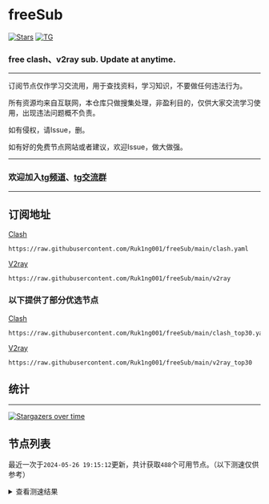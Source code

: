 # freeSub
[![Stars](https://img.shields.io/github/stars/Ruk1ng001/freeSub)](https://github.com/Ruk1ng001/freeSub/stargazers)
[![TG](https://img.shields.io/badge/Telegram-gray?logo=Telegram)](https://t.me/Ruk1ng001)
### free clash、v2ray sub. Update at anytime.

---

订阅节点仅作学习交流用，用于查找资料，学习知识，不要做任何违法行为。

所有资源均来自互联网，本仓库只做搜集处理，非盈利目的，仅供大家交流学习使用，出现违法问题概不负责。

如有侵权，请Issue，删。

如有好的免费节点网站或者建议，欢迎Issue，做大做强。

---

### 欢迎加入[tg频道](https://t.me/Ruk1ng001)、[tg交流群](https://t.me/+-e-b04EE5Cw2NmU1)

---

## 订阅地址
[Clash](https://raw.githubusercontent.com/Ruk1ng001/freeSub/main/clash.yaml)
```
https://raw.githubusercontent.com/Ruk1ng001/freeSub/main/clash.yaml
```
[V2ray](https://raw.githubusercontent.com/Ruk1ng001/freeSub/main/v2ray)
```
https://raw.githubusercontent.com/Ruk1ng001/freeSub/main/v2ray
```
### 以下提供了部分优选节点

[Clash](https://raw.githubusercontent.com/Ruk1ng001/freeSub/main/clash_top30.yaml)
```
https://raw.githubusercontent.com/Ruk1ng001/freeSub/main/clash_top30.yaml
```
[V2ray](https://raw.githubusercontent.com/Ruk1ng001/freeSub/main/v2ray_top30)
```
https://raw.githubusercontent.com/Ruk1ng001/freeSub/main/v2ray_top30
```

## 统计

---

[![Stargazers over time](https://starchart.cc/Ruk1ng001/freeSub.svg)](https://starchart.cc/Ruk1ng001/freeSub)

## 节点列表

最近一次于`2024-05-26 19:15:12`更新，共计获取`488`个可用节点。（以下测速仅供参考）

<details> <summary>查看测速结果</summary>

| 序号 | 节点 | 带宽 | 延迟 |
|:--:|:--:|:--:|:--:|
 | 1 | Asia😈github.com/Ruk1ng001_-2100637865 | 4.87MB/s | 858.00ms |
 | 2 | CN😈github.com/Ruk1ng001_1927071590 | 3.88MB/s | 1030.00ms |
 | 3 | CH😈github.com/Ruk1ng001_1579372612 | 3.22MB/s | 452.00ms |
 | 4 | CN😈github.com/Ruk1ng001_-1725807921 | 3.17MB/s | 657.00ms |
 | 5 | CA😈github.com/Ruk1ng001_908496882 | 3.09MB/s | 586.00ms |
 | 6 | CN😈github.com/Ruk1ng001_-661647363 | 2.98MB/s | 948.00ms |
 | 7 | CA😈github.com/Ruk1ng001_-1206780134 | 2.98MB/s | 505.00ms |
 | 8 | CN😈github.com/Ruk1ng001_342664367 | 2.97MB/s | 722.00ms |
 | 9 | Euro😈github.com/Ruk1ng001_-1846187330 | 2.96MB/s | 481.00ms |
 | 10 | CN😈github.com/Ruk1ng001_-1818707261 | 2.86MB/s | 1482.00ms |
 | 11 | CN😈github.com/Ruk1ng001_24015290 | 2.76MB/s | 310.00ms |
 | 12 | HK😈github.com/Ruk1ng001_-889868164 | 2.73MB/s | 478.00ms |
 | 13 | TW😈github.com/Ruk1ng001_-922715373 | 2.68MB/s | 687.00ms |
 | 14 | JP😈github.com/Ruk1ng001_-945379178 | 2.54MB/s | 2536.00ms |
 | 15 | JP😈github.com/Ruk1ng001_100300245 | 2.40MB/s | 438.00ms |
 | 16 | SG😈github.com/Ruk1ng001_-386980286 | 2.38MB/s | 384.00ms |
 | 17 | TW😈github.com/Ruk1ng001_-1005625977 | 2.36MB/s | 361.00ms |
 | 18 | Other😈github.com/Ruk1ng001_1581922795 | 2.35MB/s | 1373.00ms |
 | 19 | JP😈github.com/Ruk1ng001_2004102139 | 2.31MB/s | 405.00ms |
 | 20 | CN😈github.com/Ruk1ng001_1058967587 | 2.25MB/s | 369.00ms |
 | 21 | JP😈github.com/Ruk1ng001_1145725734 | 2.24MB/s | 666.00ms |
 | 22 | Euro😈github.com/Ruk1ng001_-396401532 | 2.23MB/s | 627.00ms |
 | 23 | CN😈github.com/Ruk1ng001_842113228 | 2.13MB/s | 582.00ms |
 | 24 | CN😈github.com/Ruk1ng001_-2066242510 | 2.10MB/s | 745.00ms |
 | 25 | CN😈github.com/Ruk1ng001_477943742 | 2.03MB/s | 844.00ms |
 | 26 | SG😈github.com/Ruk1ng001_-576040174 | 2.01MB/s | 524.00ms |
 | 27 | CH😈github.com/Ruk1ng001_1238702783 | 2.00MB/s | 833.00ms |
 | 28 | HK😈github.com/Ruk1ng001_-1608408967 | 1.95MB/s | 804.00ms |
 | 29 | HK😈github.com/Ruk1ng001_-746840979 | 1.93MB/s | 743.00ms |
 | 30 | HK😈github.com/Ruk1ng001_-2071948513 | 1.92MB/s | 969.00ms |
 | 31 | CN😈github.com/Ruk1ng001_797834581 | 1.87MB/s | 903.00ms |
 | 32 | CN😈github.com/Ruk1ng001_1097642371 | 1.86MB/s | 658.00ms |
 | 33 | CH😈github.com/Ruk1ng001_1499291798 | 1.80MB/s | 832.00ms |
 | 34 | HK😈github.com/Ruk1ng001_-677114025 | 1.77MB/s | 746.00ms |
 | 35 | KR😈github.com/Ruk1ng001_986862858 | 1.64MB/s | 707.00ms |
 | 36 | CN😈github.com/Ruk1ng001_-1922129779 | 1.59MB/s | 352.00ms |
 | 37 | CA😈github.com/Ruk1ng001_-316410428 | 1.45MB/s | 1634.00ms |
 | 38 | Other😈github.com/Ruk1ng001_1945843757 | 1.44MB/s | 950.00ms |
 | 39 | CH😈github.com/Ruk1ng001_-101688596 | 1.40MB/s | 712.00ms |
 | 40 | CA😈github.com/Ruk1ng001_-1063990621 | 1.37MB/s | 2038.00ms |
 | 41 | UM😈github.com/Ruk1ng001_1756145984 | 1.36MB/s | 1164.00ms |
 | 42 | CA😈github.com/Ruk1ng001_1791391889 | 1.32MB/s | 1897.00ms |
 | 43 | UM😈github.com/Ruk1ng001_-618823350 | 1.31MB/s | 1035.00ms |
 | 44 | CH😈github.com/Ruk1ng001_-1945634046 | 1.30MB/s | 837.00ms |
 | 45 | UM😈github.com/Ruk1ng001_114711799 | 1.30MB/s | 1053.00ms |
 | 46 | HK😈github.com/Ruk1ng001_-932049898 | 1.30MB/s | 1054.00ms |
 | 47 | Americas😈github.com/Ruk1ng001_312756856 | 1.29MB/s | 1014.00ms |
 | 48 | Asia😈github.com/Ruk1ng001_-973268451 | 1.28MB/s | 1125.00ms |
 | 49 | Other😈github.com/Ruk1ng001_636729073 | 1.28MB/s | 799.00ms |
 | 50 | UM😈github.com/Ruk1ng001_1076375240 | 1.28MB/s | 1132.00ms |
 | 51 | CN😈github.com/Ruk1ng001_-1675632582 | 1.26MB/s | 626.00ms |
 | 52 | JP😈github.com/Ruk1ng001_-1683044959 | 1.26MB/s | 455.00ms |
 | 53 | Other😈github.com/Ruk1ng001_2048089244 | 1.26MB/s | 1058.00ms |
 | 54 | CA😈github.com/Ruk1ng001_577571612 | 1.25MB/s | 1042.00ms |
 | 55 | Other😈github.com/Ruk1ng001_1699862906 | 1.24MB/s | 985.00ms |
 | 56 | Asia😈github.com/Ruk1ng001_390994783 | 1.23MB/s | 1142.00ms |
 | 57 | CA😈github.com/Ruk1ng001_-1409113450 | 1.23MB/s | 1603.00ms |
 | 58 | CH😈github.com/Ruk1ng001_1895683223 | 1.23MB/s | 1927.00ms |
 | 59 | CN😈github.com/Ruk1ng001_-2036597891 | 1.23MB/s | 492.00ms |
 | 60 | CA😈github.com/Ruk1ng001_-1967456951 | 1.22MB/s | 1192.00ms |
 | 61 | SG😈github.com/Ruk1ng001_628343702 | 1.22MB/s | 592.00ms |
 | 62 | CA😈github.com/Ruk1ng001_1458032917 | 1.21MB/s | 1634.00ms |
 | 63 | CA😈github.com/Ruk1ng001_850726388 | 1.20MB/s | 1806.00ms |
 | 64 | CA😈github.com/Ruk1ng001_1885262548 | 1.20MB/s | 1570.00ms |
 | 65 | JP😈github.com/Ruk1ng001_-266604447 | 1.19MB/s | 1486.00ms |
 | 66 | CH😈github.com/Ruk1ng001_5816782 | 1.19MB/s | 1965.00ms |
 | 67 | SG😈github.com/Ruk1ng001_1598696367 | 1.18MB/s | 654.00ms |
 | 68 | CA😈github.com/Ruk1ng001_-1801597046 | 1.18MB/s | 1838.00ms |
 | 69 | CA😈github.com/Ruk1ng001_-1287843981 | 1.17MB/s | 1571.00ms |
 | 70 | CA😈github.com/Ruk1ng001_1241718615 | 1.17MB/s | 1629.00ms |
 | 71 | CA😈github.com/Ruk1ng001_2039806136 | 1.16MB/s | 1115.00ms |
 | 72 | CA😈github.com/Ruk1ng001_200979588 | 1.16MB/s | 1312.00ms |
 | 73 | CA😈github.com/Ruk1ng001_-445362946 | 1.15MB/s | 1549.00ms |
 | 74 | CA😈github.com/Ruk1ng001_-1615409974 | 1.14MB/s | 1893.00ms |
 | 75 | UM😈github.com/Ruk1ng001_1303543440 | 1.14MB/s | 1062.00ms |
 | 76 | FR😈github.com/Ruk1ng001_1388672434 | 1.13MB/s | 1693.00ms |
 | 77 | Other😈github.com/Ruk1ng001_-862566499 | 1.13MB/s | 819.00ms |
 | 78 | SG😈github.com/Ruk1ng001_2021478874 | 1.13MB/s | 507.00ms |
 | 79 | CA😈github.com/Ruk1ng001_1262241565 | 1.12MB/s | 1821.00ms |
 | 80 | US😈github.com/Ruk1ng001_2008536902 | 1.11MB/s | 2573.00ms |
 | 81 | CA😈github.com/Ruk1ng001_2145981711 | 1.11MB/s | 1613.00ms |
 | 82 | UM😈github.com/Ruk1ng001_-2100351759 | 1.10MB/s | 1129.00ms |
 | 83 | CA😈github.com/Ruk1ng001_-1082638339 | 1.09MB/s | 1796.00ms |
 | 84 | TW😈github.com/Ruk1ng001_-414360870 | 1.09MB/s | 710.00ms |
 | 85 | US😈github.com/Ruk1ng001_1196487454 | 1.09MB/s | 990.00ms |
 | 86 | CA😈github.com/Ruk1ng001_902126168 | 1.09MB/s | 1761.00ms |
 | 87 | Other😈github.com/Ruk1ng001_-1447900392 | 1.08MB/s | 1827.00ms |
 | 88 | CA😈github.com/Ruk1ng001_161369125 | 1.08MB/s | 1775.00ms |
 | 89 | CA😈github.com/Ruk1ng001_541060471 | 1.08MB/s | 1697.00ms |
 | 90 | CA😈github.com/Ruk1ng001_874470658 | 1.08MB/s | 2067.00ms |
 | 91 | CA😈github.com/Ruk1ng001_336035828 | 1.07MB/s | 1985.00ms |
 | 92 | CA😈github.com/Ruk1ng001_-316335294 | 1.07MB/s | 1619.00ms |
 | 93 | CA😈github.com/Ruk1ng001_-440080573 | 1.07MB/s | 1684.00ms |
 | 94 | CA😈github.com/Ruk1ng001_1599744359 | 1.06MB/s | 1599.00ms |
 | 95 | CA😈github.com/Ruk1ng001_1738846254 | 1.06MB/s | 2027.00ms |
 | 96 | JP😈github.com/Ruk1ng001_-1696905495 | 1.06MB/s | 1376.00ms |
 | 97 | CA😈github.com/Ruk1ng001_232530589 | 1.06MB/s | 1882.00ms |
 | 98 | KR😈github.com/Ruk1ng001_1125428472 | 1.06MB/s | 1689.00ms |
 | 99 | UM😈github.com/Ruk1ng001_1472351678 | 1.05MB/s | 1177.00ms |
 | 100 | UM😈github.com/Ruk1ng001_459534470 | 1.04MB/s | 1165.00ms |
 | 101 | CA😈github.com/Ruk1ng001_-1750334099 | 1.04MB/s | 1880.00ms |
 | 102 | CA😈github.com/Ruk1ng001_-1774726499 | 1.03MB/s | 1885.00ms |
 | 103 | UM😈github.com/Ruk1ng001_-1986465562 | 1.03MB/s | 1182.00ms |
 | 104 | CA😈github.com/Ruk1ng001_-1721250408 | 1.01MB/s | 2096.00ms |
 | 105 | UM😈github.com/Ruk1ng001_2054894954 | 1.01MB/s | 1186.00ms |
 | 106 | CA😈github.com/Ruk1ng001_-1905948420 | 1.01MB/s | 1690.00ms |
 | 107 | CA😈github.com/Ruk1ng001_1422081840 | 1.00MB/s | 1769.00ms |
 | 108 | FR😈github.com/Ruk1ng001_738482068 | 1016.93KB/s | 804.00ms |
 | 109 | CA😈github.com/Ruk1ng001_-512912460 | 1014.51KB/s | 1694.00ms |
 | 110 | FR😈github.com/Ruk1ng001_1458109122 | 1012.63KB/s | 725.00ms |
 | 111 | CA😈github.com/Ruk1ng001_-860592502 | 1010.35KB/s | 1933.00ms |
 | 112 | CA😈github.com/Ruk1ng001_-1575484830 | 1009.85KB/s | 1623.00ms |
 | 113 | CA😈github.com/Ruk1ng001_561995180 | 1008.76KB/s | 1893.00ms |
 | 114 | KZ😈github.com/Ruk1ng001_-1044332435 | 1005.53KB/s | 1295.00ms |
 | 115 | CA😈github.com/Ruk1ng001_1681861153 | 996.23KB/s | 1722.00ms |
 | 116 | CA😈github.com/Ruk1ng001_-1471978924 | 992.01KB/s | 1740.00ms |
 | 117 | CA😈github.com/Ruk1ng001_-41519520 | 988.95KB/s | 1893.00ms |
 | 118 | CA😈github.com/Ruk1ng001_-291566571 | 988.94KB/s | 1725.00ms |
 | 119 | CA😈github.com/Ruk1ng001_2287359 | 978.82KB/s | 2135.00ms |
 | 120 | FR😈github.com/Ruk1ng001_1972596040 | 972.31KB/s | 828.00ms |
 | 121 | CA😈github.com/Ruk1ng001_1198201419 | 967.06KB/s | 1745.00ms |
 | 122 | CH😈github.com/Ruk1ng001_-759104754 | 963.95KB/s | 1251.00ms |
 | 123 | FR😈github.com/Ruk1ng001_628145102 | 960.17KB/s | 911.00ms |
 | 124 | UM😈github.com/Ruk1ng001_1034331182 | 959.99KB/s | 1217.00ms |
 | 125 | UM😈github.com/Ruk1ng001_661344923 | 955.91KB/s | 1756.00ms |
 | 126 | FR😈github.com/Ruk1ng001_2079344206 | 955.76KB/s | 945.00ms |
 | 127 | FR😈github.com/Ruk1ng001_1810107631 | 954.28KB/s | 758.00ms |
 | 128 | US😈github.com/Ruk1ng001_-1060700373 | 951.03KB/s | 922.00ms |
 | 129 | FR😈github.com/Ruk1ng001_589236884 | 949.79KB/s | 924.00ms |
 | 130 | FR😈github.com/Ruk1ng001_-1815876387 | 947.25KB/s | 950.00ms |
 | 131 | PL😈github.com/Ruk1ng001_121942279 | 946.19KB/s | 1063.00ms |
 | 132 | UM😈github.com/Ruk1ng001_-1039305949 | 943.73KB/s | 1051.00ms |
 | 133 | US😈github.com/Ruk1ng001_1819111370 | 943.19KB/s | 1335.00ms |
 | 134 | US😈github.com/Ruk1ng001_-695735583 | 936.60KB/s | 728.00ms |
 | 135 | US😈github.com/Ruk1ng001_1847249382 | 932.61KB/s | 729.00ms |
 | 136 | US😈github.com/Ruk1ng001_1097040027 | 932.33KB/s | 726.00ms |
 | 137 | US😈github.com/Ruk1ng001_-2058638466 | 932.15KB/s | 729.00ms |
 | 138 | FR😈github.com/Ruk1ng001_-1255259185 | 931.94KB/s | 771.00ms |
 | 139 | FR😈github.com/Ruk1ng001_-903392398 | 924.27KB/s | 821.00ms |
 | 140 | UM😈github.com/Ruk1ng001_-1538157812 | 921.15KB/s | 1002.00ms |
 | 141 | FR😈github.com/Ruk1ng001_-416544445 | 917.79KB/s | 741.00ms |
 | 142 | CA😈github.com/Ruk1ng001_-12115375 | 915.50KB/s | 1691.00ms |
 | 143 | CA😈github.com/Ruk1ng001_-268652047 | 914.71KB/s | 1951.00ms |
 | 144 | DE😈github.com/Ruk1ng001_-1465094636 | 913.12KB/s | 1015.00ms |
 | 145 | CA😈github.com/Ruk1ng001_-1408563685 | 912.62KB/s | 1741.00ms |
 | 146 | CA😈github.com/Ruk1ng001_184998897 | 912.18KB/s | 1472.00ms |
 | 147 | NL😈github.com/Ruk1ng001_-1994967641 | 907.32KB/s | 1423.00ms |
 | 148 | PL😈github.com/Ruk1ng001_190978668 | 904.11KB/s | 1009.00ms |
 | 149 | PL😈github.com/Ruk1ng001_25403157 | 899.18KB/s | 822.00ms |
 | 150 | FR😈github.com/Ruk1ng001_1158107128 | 898.67KB/s | 977.00ms |
 | 151 | FR😈github.com/Ruk1ng001_1645611922 | 897.21KB/s | 976.00ms |
 | 152 | US😈github.com/Ruk1ng001_-1573070916 | 896.04KB/s | 734.00ms |
 | 153 | US😈github.com/Ruk1ng001_-885095444 | 894.17KB/s | 774.00ms |
 | 154 | CA😈github.com/Ruk1ng001_1915178092 | 893.33KB/s | 2107.00ms |
 | 155 | FR😈github.com/Ruk1ng001_-390927278 | 892.20KB/s | 1245.00ms |
 | 156 | FR😈github.com/Ruk1ng001_-771843790 | 890.87KB/s | 953.00ms |
 | 157 | GB😈github.com/Ruk1ng001_-1975682419 | 890.58KB/s | 1001.00ms |
 | 158 | FR😈github.com/Ruk1ng001_1037780964 | 886.31KB/s | 769.00ms |
 | 159 | FR😈github.com/Ruk1ng001_1837942177 | 886.08KB/s | 990.00ms |
 | 160 | FR😈github.com/Ruk1ng001_475009219 | 884.34KB/s | 991.00ms |
 | 161 | FR😈github.com/Ruk1ng001_2090908757 | 882.87KB/s | 979.00ms |
 | 162 | FR😈github.com/Ruk1ng001_49151771 | 881.67KB/s | 784.00ms |
 | 163 | FR😈github.com/Ruk1ng001_2045795544 | 880.10KB/s | 837.00ms |
 | 164 | FR😈github.com/Ruk1ng001_-379124212 | 878.54KB/s | 768.00ms |
 | 165 | FR😈github.com/Ruk1ng001_-404252451 | 878.32KB/s | 891.00ms |
 | 166 | US😈github.com/Ruk1ng001_152166326 | 876.28KB/s | 753.00ms |
 | 167 | PL😈github.com/Ruk1ng001_153672896 | 876.14KB/s | 777.00ms |
 | 168 | FR😈github.com/Ruk1ng001_-695916869 | 875.72KB/s | 796.00ms |
 | 169 | US😈github.com/Ruk1ng001_-93658886 | 871.78KB/s | 729.00ms |
 | 170 | CN😈github.com/Ruk1ng001_1811576926 | 870.46KB/s | 1116.00ms |
 | 171 | FR😈github.com/Ruk1ng001_-373948873 | 869.90KB/s | 1004.00ms |
 | 172 | FR😈github.com/Ruk1ng001_1300892440 | 868.62KB/s | 1212.00ms |
 | 173 | CN😈github.com/Ruk1ng001_-792038463 | 867.55KB/s | 958.00ms |
 | 174 | PL😈github.com/Ruk1ng001_-274181699 | 867.22KB/s | 1011.00ms |
 | 175 | PL😈github.com/Ruk1ng001_-336020870 | 866.90KB/s | 1005.00ms |
 | 176 | CN😈github.com/Ruk1ng001_538467453 | 865.76KB/s | 1048.00ms |
 | 177 | PL😈github.com/Ruk1ng001_-625168074 | 862.72KB/s | 1063.00ms |
 | 178 | FR😈github.com/Ruk1ng001_-549524324 | 862.67KB/s | 790.00ms |
 | 179 | PL😈github.com/Ruk1ng001_610010861 | 862.45KB/s | 1109.00ms |
 | 180 | US😈github.com/Ruk1ng001_-1396031484 | 860.94KB/s | 903.00ms |
 | 181 | PL😈github.com/Ruk1ng001_1723266525 | 860.03KB/s | 1016.00ms |
 | 182 | PL😈github.com/Ruk1ng001_805204726 | 858.58KB/s | 823.00ms |
 | 183 | PL😈github.com/Ruk1ng001_-1389362920 | 858.01KB/s | 1126.00ms |
 | 184 | PL😈github.com/Ruk1ng001_-78977996 | 857.52KB/s | 1004.00ms |
 | 185 | CA😈github.com/Ruk1ng001_-405288375 | 856.91KB/s | 1611.00ms |
 | 186 | SG😈github.com/Ruk1ng001_1122904822 | 855.37KB/s | 590.00ms |
 | 187 | UM😈github.com/Ruk1ng001_-1264068206 | 854.92KB/s | 1341.00ms |
 | 188 | FR😈github.com/Ruk1ng001_1086922309 | 853.71KB/s | 837.00ms |
 | 189 | FR😈github.com/Ruk1ng001_1128113646 | 853.10KB/s | 821.00ms |
 | 190 | FR😈github.com/Ruk1ng001_-1663307983 | 852.83KB/s | 1026.00ms |
 | 191 | PL😈github.com/Ruk1ng001_1730099612 | 852.47KB/s | 854.00ms |
 | 192 | FR😈github.com/Ruk1ng001_1582206346 | 851.82KB/s | 817.00ms |
 | 193 | CN😈github.com/Ruk1ng001_2121892508 | 851.51KB/s | 641.00ms |
 | 194 | JP😈github.com/Ruk1ng001_-713905186 | 849.71KB/s | 957.00ms |
 | 195 | PL😈github.com/Ruk1ng001_-211707764 | 847.97KB/s | 907.00ms |
 | 196 | FR😈github.com/Ruk1ng001_-1556674725 | 847.04KB/s | 772.00ms |
 | 197 | PL😈github.com/Ruk1ng001_884534536 | 846.73KB/s | 774.00ms |
 | 198 | PL😈github.com/Ruk1ng001_-1673573971 | 845.06KB/s | 807.00ms |
 | 199 | FR😈github.com/Ruk1ng001_-552765619 | 844.15KB/s | 807.00ms |
 | 200 | PL😈github.com/Ruk1ng001_-2052711301 | 843.47KB/s | 865.00ms |
 | 201 | PL😈github.com/Ruk1ng001_-1975363469 | 843.04KB/s | 1018.00ms |
 | 202 | CA😈github.com/Ruk1ng001_1548902291 | 841.93KB/s | 1543.00ms |
 | 203 | PL😈github.com/Ruk1ng001_1550423410 | 834.88KB/s | 866.00ms |
 | 204 | PL😈github.com/Ruk1ng001_1391354938 | 834.03KB/s | 931.00ms |
 | 205 | TW😈github.com/Ruk1ng001_-2025837458 | 834.00KB/s | 2042.00ms |
 | 206 | PL😈github.com/Ruk1ng001_-999976788 | 833.92KB/s | 1042.00ms |
 | 207 | PL😈github.com/Ruk1ng001_-2115041744 | 833.01KB/s | 845.00ms |
 | 208 | PL😈github.com/Ruk1ng001_-495237546 | 832.78KB/s | 830.00ms |
 | 209 | PL😈github.com/Ruk1ng001_-158651700 | 831.95KB/s | 1043.00ms |
 | 210 | CA😈github.com/Ruk1ng001_1253989540 | 831.44KB/s | 1500.00ms |
 | 211 | PL😈github.com/Ruk1ng001_1940271397 | 831.24KB/s | 864.00ms |
 | 212 | PL😈github.com/Ruk1ng001_658470245 | 830.54KB/s | 830.00ms |
 | 213 | PL😈github.com/Ruk1ng001_727207495 | 829.60KB/s | 823.00ms |
 | 214 | CH😈github.com/Ruk1ng001_1233879076 | 828.85KB/s | 743.00ms |
 | 215 | PL😈github.com/Ruk1ng001_628322009 | 828.68KB/s | 825.00ms |
 | 216 | PL😈github.com/Ruk1ng001_1125987866 | 827.19KB/s | 837.00ms |
 | 217 | GB😈github.com/Ruk1ng001_-561880074 | 826.75KB/s | 689.00ms |
 | 218 | PL😈github.com/Ruk1ng001_-72080606 | 826.20KB/s | 844.00ms |
 | 219 | FR😈github.com/Ruk1ng001_1183638361 | 826.04KB/s | 1094.00ms |
 | 220 | PL😈github.com/Ruk1ng001_2090955147 | 825.94KB/s | 857.00ms |
 | 221 | US😈github.com/Ruk1ng001_-424472426 | 824.75KB/s | 811.00ms |
 | 222 | PL😈github.com/Ruk1ng001_1472696902 | 819.85KB/s | 821.00ms |
 | 223 | PL😈github.com/Ruk1ng001_936188442 | 819.62KB/s | 815.00ms |
 | 224 | PL😈github.com/Ruk1ng001_977269022 | 819.56KB/s | 886.00ms |
 | 225 | CA😈github.com/Ruk1ng001_-975398139 | 818.04KB/s | 2023.00ms |
 | 226 | PL😈github.com/Ruk1ng001_-967417382 | 817.92KB/s | 921.00ms |
 | 227 | PL😈github.com/Ruk1ng001_-547751795 | 815.71KB/s | 896.00ms |
 | 228 | GB😈github.com/Ruk1ng001_-1338012212 | 813.91KB/s | 709.00ms |
 | 229 | PL😈github.com/Ruk1ng001_-1541685197 | 812.40KB/s | 869.00ms |
 | 230 | US😈github.com/Ruk1ng001_-713568614 | 812.25KB/s | 908.00ms |
 | 231 | US😈github.com/Ruk1ng001_-1218805652 | 810.94KB/s | 806.00ms |
 | 232 | CA😈github.com/Ruk1ng001_977859866 | 810.17KB/s | 1670.00ms |
 | 233 | FR😈github.com/Ruk1ng001_1063657475 | 808.49KB/s | 853.00ms |
 | 234 | PL😈github.com/Ruk1ng001_369549477 | 806.87KB/s | 875.00ms |
 | 235 | US😈github.com/Ruk1ng001_856347142 | 806.53KB/s | 1165.00ms |
 | 236 | CN😈github.com/Ruk1ng001_-699643286 | 803.88KB/s | 746.00ms |
 | 237 | PL😈github.com/Ruk1ng001_-398873572 | 802.49KB/s | 932.00ms |
 | 238 | CN😈github.com/Ruk1ng001_-1784601529 | 801.30KB/s | 874.00ms |
 | 239 | CA😈github.com/Ruk1ng001_1678970574 | 795.60KB/s | 1553.00ms |
 | 240 | HK😈github.com/Ruk1ng001_495783260 | 794.38KB/s | 1030.00ms |
 | 241 | FR😈github.com/Ruk1ng001_-834642622 | 794.04KB/s | 1008.00ms |
 | 242 | PL😈github.com/Ruk1ng001_-2129147082 | 792.42KB/s | 906.00ms |
 | 243 | PL😈github.com/Ruk1ng001_1600282806 | 791.98KB/s | 957.00ms |
 | 244 | PL😈github.com/Ruk1ng001_-404911409 | 791.49KB/s | 1233.00ms |
 | 245 | UK😈github.com/Ruk1ng001_1729989681 | 790.43KB/s | 744.00ms |
 | 246 | US😈github.com/Ruk1ng001_1402334384 | 789.74KB/s | 763.00ms |
 | 247 | PL😈github.com/Ruk1ng001_-1728090304 | 788.70KB/s | 875.00ms |
 | 248 | CA😈github.com/Ruk1ng001_-2076773110 | 785.51KB/s | 1465.00ms |
 | 249 | PL😈github.com/Ruk1ng001_-1202310742 | 783.92KB/s | 842.00ms |
 | 250 | CN😈github.com/Ruk1ng001_399503400 | 779.62KB/s | 1389.00ms |
 | 251 | CN😈github.com/Ruk1ng001_50248640 | 778.78KB/s | 1591.00ms |
 | 252 | US😈github.com/Ruk1ng001_787526325 | 777.95KB/s | 783.00ms |
 | 253 | GB😈github.com/Ruk1ng001_-1230510135 | 774.97KB/s | 684.00ms |
 | 254 | GB😈github.com/Ruk1ng001_-1964018986 | 772.32KB/s | 714.00ms |
 | 255 | CN😈github.com/Ruk1ng001_-1331837002 | 769.15KB/s | 1768.00ms |
 | 256 | CA😈github.com/Ruk1ng001_-971398023 | 767.79KB/s | 1563.00ms |
 | 257 | CN😈github.com/Ruk1ng001_1843838071 | 766.52KB/s | 1437.00ms |
 | 258 | CN😈github.com/Ruk1ng001_705449927 | 760.98KB/s | 1403.00ms |
 | 259 | CA😈github.com/Ruk1ng001_1683630258 | 745.40KB/s | 2378.00ms |
 | 260 | Other😈github.com/Ruk1ng001_1855538875 | 743.48KB/s | 1588.00ms |
 | 261 | UM😈github.com/Ruk1ng001_359800679 | 741.05KB/s | 1019.00ms |
 | 262 | US😈github.com/Ruk1ng001_1878698898 | 739.29KB/s | 757.00ms |
 | 263 | PL😈github.com/Ruk1ng001_72585541 | 738.72KB/s | 819.00ms |
 | 264 | GB😈github.com/Ruk1ng001_-2123012980 | 738.58KB/s | 756.00ms |
 | 265 | CH😈github.com/Ruk1ng001_-1094585714 | 735.96KB/s | 787.00ms |
 | 266 | UM😈github.com/Ruk1ng001_-1090185355 | 732.02KB/s | 1591.00ms |
 | 267 | GB😈github.com/Ruk1ng001_-484638467 | 730.66KB/s | 794.00ms |
 | 268 | JP😈github.com/Ruk1ng001_1737389388 | 729.66KB/s | 506.00ms |
 | 269 | GB😈github.com/Ruk1ng001_591145383 | 727.58KB/s | 746.00ms |
 | 270 | US😈github.com/Ruk1ng001_-127118485 | 725.68KB/s | 832.00ms |
 | 271 | CA😈github.com/Ruk1ng001_1338608767 | 724.45KB/s | 1813.00ms |
 | 272 | Other😈github.com/Ruk1ng001_-1442929425 | 720.52KB/s | 980.00ms |
 | 273 | IR😈github.com/Ruk1ng001_-659698165 | 719.69KB/s | 1169.00ms |
 | 274 | GB😈github.com/Ruk1ng001_-1780153314 | 718.43KB/s | 751.00ms |
 | 275 | GB😈github.com/Ruk1ng001_-1336301803 | 715.56KB/s | 723.00ms |
 | 276 | US😈github.com/Ruk1ng001_796916901 | 714.57KB/s | 771.00ms |
 | 277 | US😈github.com/Ruk1ng001_1490566360 | 710.16KB/s | 768.00ms |
 | 278 | CA😈github.com/Ruk1ng001_-2111222179 | 709.73KB/s | 1491.00ms |
 | 279 | GB😈github.com/Ruk1ng001_-1570583276 | 709.58KB/s | 746.00ms |
 | 280 | US😈github.com/Ruk1ng001_1650935518 | 705.20KB/s | 768.00ms |
 | 281 | GB😈github.com/Ruk1ng001_590632363 | 705.01KB/s | 751.00ms |
 | 282 | UM😈github.com/Ruk1ng001_1507849511 | 702.88KB/s | 1187.00ms |
 | 283 | CN😈github.com/Ruk1ng001_319638692 | 701.41KB/s | 612.00ms |
 | 284 | US😈github.com/Ruk1ng001_34491053 | 697.84KB/s | 727.00ms |
 | 285 | RU😈github.com/Ruk1ng001_1062989013 | 687.08KB/s | 1582.00ms |
 | 286 | US😈github.com/Ruk1ng001_2013146544 | 686.24KB/s | 815.00ms |
 | 287 | US😈github.com/Ruk1ng001_1108544810 | 685.38KB/s | 755.00ms |
 | 288 | US😈github.com/Ruk1ng001_462758045 | 676.73KB/s | 1155.00ms |
 | 289 | CH😈github.com/Ruk1ng001_1839687387 | 669.42KB/s | 950.00ms |
 | 290 | CA😈github.com/Ruk1ng001_-1920177184 | 663.44KB/s | 2188.00ms |
 | 291 | TW😈github.com/Ruk1ng001_-406124601 | 657.91KB/s | 469.00ms |
 | 292 | FR😈github.com/Ruk1ng001_-1326948871 | 655.78KB/s | 1015.00ms |
 | 293 | US😈github.com/Ruk1ng001_1114225157 | 648.16KB/s | 955.00ms |
 | 294 | JP😈github.com/Ruk1ng001_-1807762825 | 645.18KB/s | 1078.00ms |
 | 295 | Americas😈github.com/Ruk1ng001_-582961225 | 639.33KB/s | 1569.00ms |
 | 296 | US😈github.com/Ruk1ng001_1446474998 | 637.67KB/s | 1268.00ms |
 | 297 | PL😈github.com/Ruk1ng001_506080190 | 637.56KB/s | 964.00ms |
 | 298 | US😈github.com/Ruk1ng001_575230156 | 636.77KB/s | 1264.00ms |
 | 299 | US😈github.com/Ruk1ng001_-1715460434 | 629.66KB/s | 1019.00ms |
 | 300 | US😈github.com/Ruk1ng001_1255331077 | 627.84KB/s | 1177.00ms |
 | 301 | UM😈github.com/Ruk1ng001_307022608 | 626.37KB/s | 1654.00ms |
 | 302 | US😈github.com/Ruk1ng001_-1658582462 | 625.59KB/s | 1264.00ms |
 | 303 | US😈github.com/Ruk1ng001_-998293148 | 625.26KB/s | 1005.00ms |
 | 304 | DE😈github.com/Ruk1ng001_-1134338832 | 622.69KB/s | 1018.00ms |
 | 305 | CH😈github.com/Ruk1ng001_1964030541 | 620.92KB/s | 1146.00ms |
 | 306 | Other😈github.com/Ruk1ng001_-509761480 | 618.34KB/s | 1909.00ms |
 | 307 | CN😈github.com/Ruk1ng001_-1515620563 | 614.70KB/s | 872.00ms |
 | 308 | US😈github.com/Ruk1ng001_535522856 | 612.78KB/s | 1006.00ms |
 | 309 | CN😈github.com/Ruk1ng001_1207210027 | 610.50KB/s | 1029.00ms |
 | 310 | JP😈github.com/Ruk1ng001_2108469038 | 601.50KB/s | 1684.00ms |
 | 311 | NL😈github.com/Ruk1ng001_-1308147619 | 601.49KB/s | 1174.00ms |
 | 312 | US😈github.com/Ruk1ng001_867985411 | 597.51KB/s | 1160.00ms |
 | 313 | RU😈github.com/Ruk1ng001_2136017145 | 593.00KB/s | 1113.00ms |
 | 314 | CH😈github.com/Ruk1ng001_119394487 | 588.61KB/s | 888.00ms |
 | 315 | NL😈github.com/Ruk1ng001_-839364861 | 586.02KB/s | 1180.00ms |
 | 316 | CA😈github.com/Ruk1ng001_36348796 | 581.48KB/s | 2205.00ms |
 | 317 | GB😈github.com/Ruk1ng001_-695815627 | 579.48KB/s | 885.00ms |
 | 318 | RU😈github.com/Ruk1ng001_815983057 | 578.16KB/s | 1095.00ms |
 | 319 | CA😈github.com/Ruk1ng001_476804553 | 567.67KB/s | 2289.00ms |
 | 320 | GB😈github.com/Ruk1ng001_-183753107 | 563.12KB/s | 888.00ms |
 | 321 | GB😈github.com/Ruk1ng001_746654693 | 562.73KB/s | 926.00ms |
 | 322 | GB😈github.com/Ruk1ng001_-117224803 | 561.50KB/s | 920.00ms |
 | 323 | NL😈github.com/Ruk1ng001_-1459440406 | 559.17KB/s | 946.00ms |
 | 324 | US😈github.com/Ruk1ng001_445023364 | 554.70KB/s | 948.00ms |
 | 325 | CA😈github.com/Ruk1ng001_646699130 | 553.00KB/s | 2135.00ms |
 | 326 | RU😈github.com/Ruk1ng001_66802701 | 550.72KB/s | 1142.00ms |
 | 327 | US😈github.com/Ruk1ng001_-465892498 | 546.79KB/s | 949.00ms |
 | 328 | US😈github.com/Ruk1ng001_1483712645 | 543.55KB/s | 1007.00ms |
 | 329 | CA😈github.com/Ruk1ng001_1574547130 | 537.90KB/s | 2093.00ms |
 | 330 | CA😈github.com/Ruk1ng001_460697854 | 534.09KB/s | 2484.00ms |
 | 331 | CA😈github.com/Ruk1ng001_979183110 | 524.54KB/s | 2302.00ms |
 | 332 | CA😈github.com/Ruk1ng001_197714604 | 505.27KB/s | 2337.00ms |
 | 333 | CA😈github.com/Ruk1ng001_-344366880 | 503.72KB/s | 2018.00ms |
 | 334 | CH😈github.com/Ruk1ng001_1788757087 | 498.54KB/s | 987.00ms |
 | 335 | CA😈github.com/Ruk1ng001_931801712 | 489.59KB/s | 2095.00ms |
 | 336 | US😈github.com/Ruk1ng001_1820300617 | 478.33KB/s | 1253.00ms |
 | 337 | Euro😈github.com/Ruk1ng001_-1138847128 | 477.21KB/s | 1233.00ms |
 | 338 | US😈github.com/Ruk1ng001_142620190 | 476.27KB/s | 1500.00ms |
 | 339 | CA😈github.com/Ruk1ng001_-1872893375 | 474.67KB/s | 1679.00ms |
 | 340 | CA😈github.com/Ruk1ng001_-1381294047 | 465.21KB/s | 1617.00ms |
 | 341 | CA😈github.com/Ruk1ng001_2008048428 | 464.99KB/s | 2314.00ms |
 | 342 | US😈github.com/Ruk1ng001_-1248491955 | 462.40KB/s | 1478.00ms |
 | 343 | CA😈github.com/Ruk1ng001_-86939590 | 452.40KB/s | 2367.00ms |
 | 344 | CA😈github.com/Ruk1ng001_-367652200 | 447.23KB/s | 2037.00ms |
 | 345 | CN😈github.com/Ruk1ng001_603029658 | 439.72KB/s | 2410.00ms |
 | 346 | Asia😈github.com/Ruk1ng001_737807984 | 435.01KB/s | 960.00ms |
 | 347 | CA😈github.com/Ruk1ng001_692031390 | 428.15KB/s | 1734.00ms |
 | 348 | UM😈github.com/Ruk1ng001_-704925353 | 427.62KB/s | 2068.00ms |
 | 349 | US😈github.com/Ruk1ng001_-972583404 | 424.71KB/s | 2163.00ms |
 | 350 | SG😈github.com/Ruk1ng001_777700868 | 422.94KB/s | 431.00ms |
 | 351 | CA😈github.com/Ruk1ng001_-1607020291 | 422.74KB/s | 1681.00ms |
 | 352 | UM😈github.com/Ruk1ng001_-1920061911 | 410.21KB/s | 955.00ms |
 | 353 | CA😈github.com/Ruk1ng001_-1831591928 | 389.91KB/s | 2377.00ms |
 | 354 | Other😈github.com/Ruk1ng001_1190651620 | 387.90KB/s | 2955.00ms |
 | 355 | US😈github.com/Ruk1ng001_518744170 | 384.19KB/s | 1607.00ms |
 | 356 | CA😈github.com/Ruk1ng001_-1745654583 | 374.17KB/s | 2321.00ms |
 | 357 | CA😈github.com/Ruk1ng001_386533790 | 369.55KB/s | 1876.00ms |
 | 358 | CA😈github.com/Ruk1ng001_-1508768369 | 366.71KB/s | 1627.00ms |
 | 359 | CA😈github.com/Ruk1ng001_1906123842 | 365.71KB/s | 2445.00ms |
 | 360 | CA😈github.com/Ruk1ng001_1295306959 | 363.23KB/s | 1867.00ms |
 | 361 | CA😈github.com/Ruk1ng001_-589470478 | 360.03KB/s | 2432.00ms |
 | 362 | HK😈github.com/Ruk1ng001_-198795569 | 358.03KB/s | 2433.00ms |
 | 363 | CA😈github.com/Ruk1ng001_1403621433 | 355.22KB/s | 2179.00ms |
 | 364 | HK😈github.com/Ruk1ng001_-429227192 | 350.20KB/s | 1837.00ms |
 | 365 | GB😈github.com/Ruk1ng001_2107191293 | 348.37KB/s | 760.00ms |
 | 366 | CA😈github.com/Ruk1ng001_-599808922 | 344.61KB/s | 2531.00ms |
 | 367 | CN😈github.com/Ruk1ng001_2098675251 | 343.56KB/s | 661.00ms |
 | 368 | CN😈github.com/Ruk1ng001_-1851487078 | 326.76KB/s | 1389.00ms |
 | 369 | HK😈github.com/Ruk1ng001_825794549 | 316.70KB/s | 1726.00ms |
 | 370 | Euro😈github.com/Ruk1ng001_395016490 | 310.21KB/s | 1299.00ms |
 | 371 | Americas😈github.com/Ruk1ng001_1321590311 | 297.89KB/s | 1619.00ms |
 | 372 | CN😈github.com/Ruk1ng001_838451797 | 295.01KB/s | 729.00ms |
 | 373 | CA😈github.com/Ruk1ng001_-1734462663 | 290.01KB/s | 2397.00ms |
 | 374 | KR😈github.com/Ruk1ng001_656898416 | 288.34KB/s | 952.00ms |
 | 375 | CA😈github.com/Ruk1ng001_-1787101752 | 285.92KB/s | 2834.00ms |
 | 376 | JP😈github.com/Ruk1ng001_1582683577 | 283.29KB/s | 2948.00ms |
 | 377 | UM😈github.com/Ruk1ng001_489497102 | 280.34KB/s | 1161.00ms |
 | 378 | CN😈github.com/Ruk1ng001_1708283347 | 276.90KB/s | 1009.00ms |
 | 379 | CA😈github.com/Ruk1ng001_-292540982 | 275.24KB/s | 1518.00ms |
 | 380 | Euro😈github.com/Ruk1ng001_-1504429180 | 272.81KB/s | 1652.00ms |
 | 381 | US😈github.com/Ruk1ng001_790854164 | 268.93KB/s | 1341.00ms |
 | 382 | CN😈github.com/Ruk1ng001_-1895904175 | 264.96KB/s | 1135.00ms |
 | 383 | FR😈github.com/Ruk1ng001_-1787558934 | 261.18KB/s | 1316.00ms |
 | 384 | SG😈github.com/Ruk1ng001_-1533174807 | 255.87KB/s | 423.00ms |
 | 385 | DE😈github.com/Ruk1ng001_-398434425 | 254.70KB/s | 1007.00ms |
 | 386 | Other😈github.com/Ruk1ng001_1533705739 | 249.18KB/s | 1638.00ms |
 | 387 | Other😈github.com/Ruk1ng001_-1501186216 | 247.73KB/s | 2850.00ms |
 | 388 | CN😈github.com/Ruk1ng001_899571250 | 247.33KB/s | 2630.00ms |
 | 389 | UM😈github.com/Ruk1ng001_-102191318 | 245.40KB/s | 2409.00ms |
 | 390 | Other😈github.com/Ruk1ng001_1362513501 | 244.29KB/s | 2543.00ms |
 | 391 | CA😈github.com/Ruk1ng001_-1629766527 | 243.47KB/s | 2642.00ms |
 | 392 | CN😈github.com/Ruk1ng001_1482933334 | 236.43KB/s | 819.00ms |
 | 393 | CN😈github.com/Ruk1ng001_-1056459350 | 231.98KB/s | 938.00ms |
 | 394 | CN😈github.com/Ruk1ng001_1704349606 | 222.25KB/s | 920.00ms |
 | 395 | CA😈github.com/Ruk1ng001_36226378 | 222.08KB/s | 2588.00ms |
 | 396 | CN😈github.com/Ruk1ng001_1002144043 | 217.91KB/s | 2305.00ms |
 | 397 | TW😈github.com/Ruk1ng001_1090519050 | 214.22KB/s | 2149.00ms |
 | 398 | CA😈github.com/Ruk1ng001_-1473380220 | 210.71KB/s | 1901.00ms |
 | 399 | CA😈github.com/Ruk1ng001_-531996750 | 204.75KB/s | 2574.00ms |
 | 400 | CA😈github.com/Ruk1ng001_-650292875 | 204.30KB/s | 2939.00ms |
 | 401 | TW😈github.com/Ruk1ng001_-1163513207 | 203.19KB/s | 2718.00ms |
 | 402 | SG😈github.com/Ruk1ng001_-2059564339 | 192.52KB/s | 550.00ms |
 | 403 | Other😈github.com/Ruk1ng001_1958750988 | 191.11KB/s | 1307.00ms |
 | 404 | CH😈github.com/Ruk1ng001_-324042234 | 188.78KB/s | 840.00ms |
 | 405 | CH😈github.com/Ruk1ng001_1563148414 | 187.50KB/s | 1473.00ms |
 | 406 | UM😈github.com/Ruk1ng001_-2053381123 | 186.78KB/s | 2140.00ms |
 | 407 | Euro😈github.com/Ruk1ng001_1831520982 | 185.59KB/s | 1560.00ms |
 | 408 | CN😈github.com/Ruk1ng001_1121528462 | 182.67KB/s | 637.00ms |
 | 409 | CA😈github.com/Ruk1ng001_1019038880 | 173.12KB/s | 1431.00ms |
 | 410 | CN😈github.com/Ruk1ng001_686105542 | 171.70KB/s | 884.00ms |
 | 411 | CA😈github.com/Ruk1ng001_1673645169 | 168.48KB/s | 2779.00ms |
 | 412 | CN😈github.com/Ruk1ng001_536822818 | 167.12KB/s | 2527.00ms |
 | 413 | Americas😈github.com/Ruk1ng001_-751268571 | 165.84KB/s | 2784.00ms |
 | 414 | CA😈github.com/Ruk1ng001_96559184 | 165.57KB/s | 2776.00ms |
 | 415 | CA😈github.com/Ruk1ng001_-1833217952 | 160.13KB/s | 2891.00ms |
 | 416 | CN😈github.com/Ruk1ng001_27718301 | 159.74KB/s | 799.00ms |
 | 417 | HK😈github.com/Ruk1ng001_-166473483 | 155.93KB/s | 2658.00ms |
 | 418 | CA😈github.com/Ruk1ng001_1205496303 | 153.27KB/s | 1616.00ms |
 | 419 | GB😈github.com/Ruk1ng001_1409718180 | 152.22KB/s | 1433.00ms |
 | 420 | GB😈github.com/Ruk1ng001_-452546810 | 151.94KB/s | 1008.00ms |
 | 421 | SG😈github.com/Ruk1ng001_-1604217019 | 145.21KB/s | 604.00ms |
 | 422 | UM😈github.com/Ruk1ng001_-1854220294 | 142.42KB/s | 1284.00ms |
 | 423 | JP😈github.com/Ruk1ng001_1569210954 | 141.89KB/s | 1564.00ms |
 | 424 | CA😈github.com/Ruk1ng001_1822010211 | 140.40KB/s | 2850.00ms |
 | 425 | SG😈github.com/Ruk1ng001_-414846659 | 139.92KB/s | 2029.00ms |
 | 426 | CA😈github.com/Ruk1ng001_-325510290 | 139.57KB/s | 2851.00ms |
 | 427 | CN😈github.com/Ruk1ng001_469605330 | 136.32KB/s | 898.00ms |
 | 428 | SG😈github.com/Ruk1ng001_848727 | 133.66KB/s | 488.00ms |
 | 429 | CA😈github.com/Ruk1ng001_59539427 | 132.77KB/s | 1890.00ms |
 | 430 | CA😈github.com/Ruk1ng001_-1779108706 | 131.78KB/s | 1876.00ms |
 | 431 | CN😈github.com/Ruk1ng001_1673641397 | 131.65KB/s | 935.00ms |
 | 432 | CN😈github.com/Ruk1ng001_-989331525 | 131.55KB/s | 1177.00ms |
 | 433 | HK😈github.com/Ruk1ng001_745024524 | 130.95KB/s | 741.00ms |
 | 434 | CA😈github.com/Ruk1ng001_1775162833 | 130.89KB/s | 1663.00ms |
 | 435 | RU😈github.com/Ruk1ng001_-52781279 | 128.07KB/s | 2125.00ms |
 | 436 | UM😈github.com/Ruk1ng001_-357077676 | 127.77KB/s | 2316.00ms |
 | 437 | CN😈github.com/Ruk1ng001_1616468470 | 125.60KB/s | 717.00ms |
 | 438 | GB😈github.com/Ruk1ng001_-930683319 | 123.61KB/s | 940.00ms |
 | 439 | CN😈github.com/Ruk1ng001_-492377739 | 123.01KB/s | 1275.00ms |
 | 440 | CN😈github.com/Ruk1ng001_500747398 | 121.06KB/s | 2115.00ms |
 | 441 | CN😈github.com/Ruk1ng001_706619102 | 121.02KB/s | 1255.00ms |
 | 442 | RU😈github.com/Ruk1ng001_-1302396452 | 118.52KB/s | 1627.00ms |
 | 443 | CA😈github.com/Ruk1ng001_-1896530004 | 117.25KB/s | 1540.00ms |
 | 444 | CA😈github.com/Ruk1ng001_297018133 | 116.29KB/s | 1636.00ms |
 | 445 | CA😈github.com/Ruk1ng001_388969824 | 114.18KB/s | 1611.00ms |
 | 446 | Other😈github.com/Ruk1ng001_1733174884 | 113.94KB/s | 2132.00ms |
 | 447 | UM😈github.com/Ruk1ng001_-1912611524 | 112.42KB/s | 1892.00ms |
 | 448 | CA😈github.com/Ruk1ng001_-1065363062 | 111.68KB/s | 2328.00ms |
 | 449 | CN😈github.com/Ruk1ng001_-626842329 | 111.57KB/s | 1883.00ms |
 | 450 | CA😈github.com/Ruk1ng001_-274727703 | 110.34KB/s | 1762.00ms |
 | 451 | CA😈github.com/Ruk1ng001_-856622084 | 109.92KB/s | 2205.00ms |
 | 452 | CA😈github.com/Ruk1ng001_9008673 | 109.49KB/s | 1678.00ms |
 | 453 | Asia😈github.com/Ruk1ng001_2032997921 | 105.52KB/s | 2242.00ms |
 | 454 | TW😈github.com/Ruk1ng001_823365205 | 104.25KB/s | 1548.00ms |
 | 455 | Euro😈github.com/Ruk1ng001_658831828 | 100.81KB/s | 2339.00ms |
 | 456 | CN😈github.com/Ruk1ng001_-1643950267 | 100.79KB/s | 779.00ms |
 | 457 | UM😈github.com/Ruk1ng001_-166003399 | 95.41KB/s | 1966.00ms |
 | 458 | CA😈github.com/Ruk1ng001_718104136 | 94.97KB/s | 1405.00ms |
 | 459 | Other😈github.com/Ruk1ng001_-1472012229 | 93.38KB/s | 2672.00ms |
 | 460 | GB😈github.com/Ruk1ng001_153628593 | 92.94KB/s | 935.00ms |
 | 461 | CA😈github.com/Ruk1ng001_-1344744970 | 91.22KB/s | 2326.00ms |
 | 462 | CN😈github.com/Ruk1ng001_907012939 | 90.16KB/s | 965.00ms |
 | 463 | CA😈github.com/Ruk1ng001_1904030223 | 87.82KB/s | 1687.00ms |
 | 464 | GB😈github.com/Ruk1ng001_1896073365 | 86.62KB/s | 930.00ms |
 | 465 | CA😈github.com/Ruk1ng001_-538347527 | 86.59KB/s | 2658.00ms |
 | 466 | TR😈github.com/Ruk1ng001_-1003593683 | 85.54KB/s | 1373.00ms |
 | 467 | SG😈github.com/Ruk1ng001_-1460536824 | 82.64KB/s | 1494.00ms |
 | 468 | Americas😈github.com/Ruk1ng001_408836132 | 78.56KB/s | 1940.00ms |
 | 469 | CN😈github.com/Ruk1ng001_-1180987789 | 77.22KB/s | 918.00ms |
 | 470 | CN😈github.com/Ruk1ng001_512660006 | 76.00KB/s | 1959.00ms |
 | 471 | Euro😈github.com/Ruk1ng001_-1605186074 | 75.75KB/s | 1749.00ms |
 | 472 | GB😈github.com/Ruk1ng001_-1526380163 | 73.80KB/s | 1148.00ms |
 | 473 | Euro😈github.com/Ruk1ng001_524860827 | 73.69KB/s | 2707.00ms |
 | 474 | GB😈github.com/Ruk1ng001_-69782193 | 73.03KB/s | 1421.00ms |
 | 475 | TR😈github.com/Ruk1ng001_201922853 | 69.93KB/s | 2791.00ms |
 | 476 | CA😈github.com/Ruk1ng001_-901927851 | 69.58KB/s | 2920.00ms |
 | 477 | CA😈github.com/Ruk1ng001_-814264347 | 68.93KB/s | 2225.00ms |
 | 478 | KR😈github.com/Ruk1ng001_1668646718 | 68.31KB/s | 1373.00ms |
 | 479 | CA😈github.com/Ruk1ng001_-1947368582 | 67.54KB/s | 2506.00ms |
 | 480 | GB😈github.com/Ruk1ng001_-505961451 | 67.52KB/s | 757.00ms |
 | 481 | UM😈github.com/Ruk1ng001_-1506049283 | 67.34KB/s | 2327.00ms |
 | 482 | CA😈github.com/Ruk1ng001_-996834628 | 66.78KB/s | 1690.00ms |
 | 483 | JP😈github.com/Ruk1ng001_-986139876 | 63.41KB/s | 2263.00ms |
 | 484 | CN😈github.com/Ruk1ng001_1756240449 | 63.12KB/s | 862.00ms |
 | 485 | TW😈github.com/Ruk1ng001_-745706713 | 62.02KB/s | 1514.00ms |
 | 486 | CH😈github.com/Ruk1ng001_-431066672 | 59.44KB/s | 1060.00ms |
 | 487 | UM😈github.com/Ruk1ng001_45319295 | 55.86KB/s | 2690.00ms |
 | 488 | CA😈github.com/Ruk1ng001_-1225616120 | 53.11KB/s | 2875.00ms |


</details>